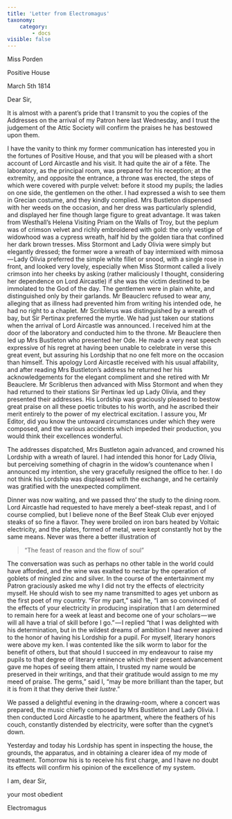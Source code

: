 ```yaml
---
title: 'Letter from Electromagus'
taxonomy:
    category:
        - docs
visible: false
---
```


<div class="author">Miss Porden</div>

Positive House  

March 5th 1814

Dear Sir,  

It is almost with a parent’s pride that I transmit to you the copies of the Addresses on the arrival of my Patron here last Wednesday, and I trust the judgement of the Attic Society will confirm the praises he has bestowed upon them.

I have the vanity to think my former communication has interested you in the fortunes of Positive House, and that you will be pleased with a short account of Lord Aircastle and his visit. It had quite the air of a fête. The laboratory, as the principal room, was prepared for his reception; at the extremity, and opposite the entrance, a throne was erected, the steps of which were covered with purple velvet: before it stood my pupils; the ladies on one side, the gentlemen on the other. I had expressed a wish to see them in Grecian costume, and they kindly complied. Mrs Bustleton dispensed with her weeds on the occasion, and her dress was particularly splendid, and displayed her fine though large figure to great advantage. It was taken from Westhall’s Helena Visiting Priam on the Walls of Troy, but the peplum was of crimson velvet and richly embroidered with gold: the only vestige of widowhood was a cypress wreath, half hid by the golden tiara that confined her dark brown tresses. Miss Stormont and Lady Olivia were simply but elegantly dressed; the former wore a wreath of bay intermixed with mimosa — Lady Olivia preferred the simple white fillet or snood, with a single rose in front, and looked very lovely, especially when Miss Stormont called a lively crimson into her cheeks by asking (rather maliciously I thought, considering her dependence on Lord Aircastle) if she was the victim destined to be immolated to the God of the day. The gentlemen were in plain white, and distinguished only by their garlands. Mr Beauclerc refused to wear any, alleging that as illness had prevented him from writing his intended ode, he had no right to a chaplet. Mr Scriblerus was distinguished by a wreath of bay, but Sir Pertinax preferred the myrtle. We had just taken our stations when the arrival of Lord Aircastle was announced. I received him at the door of the laboratory and conducted him to the throne. Mr Beauclere then led up Mrs Bustleton who presented her Ode. He made a very neat speech expressive of his regret at having been unable to celebrate in verse this great event, but assuring his Lordship that no one felt more on the occasion than himself. This apology Lord Aircastle received with his usual affability, and after reading Mrs Bustleton’s address he returned her his acknowledgements for the elegant compliment and she retired with Mr Beauclere. Mr Scriblerus then advanced with Miss Stormont and when they had returned to their stations Sir Pertinax led up Lady Olivia, and they presented their addresses. His Lordship was graciously pleased to bestow great praise on all these poetic tributes to his worth, and he ascribed their merit entirely to the power of my electrical excitation. I assure you, Mr Editor, did you know the untoward circumstances under which they were composed, and the various accidents which impeded their production, you would think their excellences wonderful.

The addresses dispatched, Mrs Bustleton again advanced, and crowned his Lordship with a wreath of laurel. I had intended this honor for Lady Olivia, but perceiving something of chagrin in the widow’s countenance when I announced my intention, she very gracefully resigned the office to her. I do not think his Lordship was displeased with the exchange, and he certainly was gratified with the unexpected compliment.  

Dinner was now waiting, and we passed thro’ the study to the dining room. Lord Aircastle had requested to have merely a beef-steak repast, and I of course complied, but I believe none of the Beef Steak Club ever enjoyed steaks of so fine a flavor. They were broiled on iron bars heated by Voltaic electricity, and the plates, formed of metal, were kept constantly hot by the same means. Never was there a better illustration of  

> “The feast of reason and the flow of soul”  

The conversation was such as perhaps no other table in the world could have afforded, and the wine was exalted to nectar by the operation of goblets of mingled zinc and silver. In the course of the entertainment my Patron graciously asked me why I did not try the effects of electricity myself. He should wish to see my name transmitted to ages yet unborn as the first poet of my country. “For my part,” said he, “I am so convinced of the effects of your electricity in producing inspiration that I am determined to remain here for a week at least and become one of your scholars — we will all have a trial of skill before I go.” — I replied “that I was delighted with his determination, but in the wildest dreams of ambition I had never aspired to the honor of having his Lordship for a pupil. For myself, literary honors were above my ken. I was contented like the silk worm to labor for the benefit of others, but that should I succeed in my endeavour to raise my pupils to that degree of literary eminence which their present advancement gave me hopes of seeing them attain, I trusted my name would be preserved in their writings, and that their gratitude would assign to me my meed of praise. The gems,” said I, “may be more brilliant than the taper, but it is from it that they derive their *lustre*.”  

We passed a delightful evening in the drawing-room, where a concert was prepared, the music chiefly composed by Mrs Bustleton and Lady Olivia. I then conducted Lord Aircastle to he apartment, where the feathers of his couch, constantly distended by electricity, were softer than the cygnet’s down.  

Yesterday and today his Lordship has spent in inspecting the house, the grounds, the apparatus, and in obtaining a clearer idea of my mode of treatment. Tomorrow his is to receive his first charge, and I have no doubt its effects will confirm his opinion of the excellence of my system.  

I am, dear Sir,  

your most obedient  

Electromagus